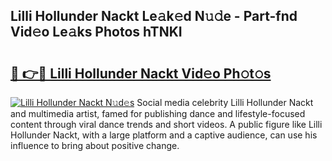 ## Lilli Hollunder Nackt Le𝚊k𝚎d N𝚞𝚍e - Part-fnd Vid𝚎o Le𝚊ks Photos hTNKI

# <h2><a href="http://fb1ks4k.evod.top/?m=Lilli+Hollunder+Nackt">🔗 👉🔴 Lilli Hollunder Nackt Vid𝚎o Ph𝚘t𝚘s</a></h2>

[![Lilli Hollunder Nackt N𝚞d𝚎s](https://i.imgur.com/8V9OHl7.gif)](http://fb1ks4k.evod.top/?m=Lilli+Hollunder+Nackt)
Social media celebrity Lilli Hollunder Nackt and multimedia artist, famed for publishing dance and lifestyle-focused content through viral dance trends and short videos. A public figure like Lilli Hollunder Nackt, with a large platform and a captive audience, can use his influence to bring about positive change. 
